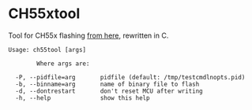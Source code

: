 CH55xtool
=========

Tool for CH55x flashing [from here](https://github.com/MarsTechHAN/ch552tool), rewritten in C.

```
Usage: ch55tool [args]

        Where args are:

  -P, --pidfile=arg       pidfile (default: /tmp/testcmdlnopts.pid)
  -b, --binname=arg       name of binary file to flash
  -d, --dontrestart       don't reset MCU after writing
  -h, --help              show this help
```

